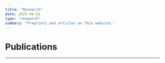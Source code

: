 ```yaml
---
title: "Research"
date: 2025-06-01
type: "research"
summary: "Preprints and articles on this website."
---
```


# Publications
---

<!-- This page contains my research publications and ongoing work. -->
